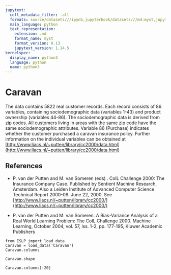 ```yaml
---
jupytext:
  cell_metadata_filter: -all
  formats: source/datasets///ipynb,jupyterbook/datasets///md:myst,jupyterbook/datasets///ipynb
  main_language: python
  text_representation:
    extension: .md
    format_name: myst
    format_version: 0.13
    jupytext_version: 1.14.5
kernelspec:
  display_name: python3
  language: python
  name: python3
---
```


# Caravan

The data contains 5822 real customer records. Each record consists of 86 variables, containing
sociodemographic data (variables 1-43) and product ownership (variables 44-86). The sociodemographic data is derived from zip codes. All customers living in areas with the same zip code have
the same sociodemographic attributes. Variable 86 (Purchase) indicates whether the customer purchased a caravan insurance policy. Further information on the individual variables can be obtained
at [http://www.liacs.nl/~putten/library/cc2000/data.html](http://www.liacs.nl/~putten/library/cc2000/data.html)

## References

- P. van der Putten and M. van Someren (eds) . CoIL Challenge
  2000: The Insurance Company Case.  Published by Sentient Machine
  Research, Amsterdam. Also a Leiden Institute of Advanced Computer
  Science Technical Report 2000-09. June 22, 2000. See
  [http://www.liacs.nl/~putten/library/cc2000/](http://www.liacs.nl/~putten/library/cc2000/)

-  P. van der Putten and M. van Someren. A Bias-Variance Analysis of a Real World Learning Problem: The CoIL Challenge 2000. Machine Learning, October 2004, vol. 57, iss. 1-2, pp. 177-195, Kluwer Academic Publishers

```{code-cell}
from ISLP import load_data
Caravan = load_data('Caravan')
Caravan.columns
```

```{code-cell}
Caravan.shape
```

```{code-cell}
Caravan.columns[:20]
```
